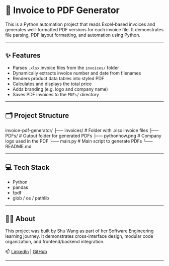
# 🧾 Invoice to PDF Generator

This is a Python automation project that reads Excel-based invoices and generates well-formatted PDF versions for each invoice file. It demonstrates file parsing, PDF layout formatting, and automation using Python.

---

## ✨ Features

- Parses `.xlsx` invoice files from the `invoices/` folder
- Dynamically extracts invoice number and date from filenames
- Renders product data tables into styled PDF
- Calculates and displays the total price
- Adds branding (e.g. logo and company name)
- Saves PDF invoices to the `PDFs/` directory

---

## 🗂️ Project Structure
invoice-pdf-generator/
├── invoices/ # Folder with .xlsx invoice files
├── PDFs/ # Output folder for generated PDFs
├── pythonhow.png # Company logo used in the PDF
├── main.py # Main script to generate PDFs
└── README.md

---

## 💻 Tech Stack
- Python
- pandas
- fpdf
- glob / os / pathlib

---

## 👩‍💻 About
This project was built by Shu Wang as part of her Software Engineering learning journey.
It demonstrates cross-interface design, modular code organization, and frontend/backend integration.

📫 [LinkedIn](https://linkedin.com/in/shuuwang) | [GitHub](https://github.com/shuwangs)

---

